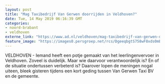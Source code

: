 ```yaml
---
layout: post
title: "Mag Taxibedrijf Van Gerwen doorrijden in Veldhoven?"
date: Tue, 14 May 2019 06:16:39 GMT
categories: 
- noord-brabant 
- veldhoven 
externe_link: "https://www.ad.nl/veldhoven/mag-taxibedrijf-van-gerwen-doorrijden-in-veldhoven~a06e7284/"
feature_image: "https://images0.persgroep.net/rcs/DgeeqbgtS758wF8xds0mBQoP7i8/diocontent/108264272/_fitwidth/400/?appId=21791a8992982cd8da851550a453bd7f&quality=0.7"
---
```


VELDHOVEN - Iemand heeft een potje gemaakt van het leerlingenvervoer in Veldhoven. Zoveel is duidelijk. Maar wie daarvoor verantwoordelijk is? En of de situatie ondertussen verbeterd is? Daarover lopen de meningen nogal uiteen, bleek gisteren tijdens een kort geding tussen Van Gerwen Taxi BV en de gemeente.
